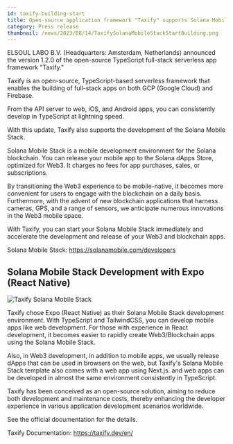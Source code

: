 ```yaml
---
id: taxify-building-start
title: Open-source application framework "Taxify" supports Solana Mobile Stack. Accelerate Web3/Blockchain development.
category: Press release
thumbnail: /news/2023/08/14/TaxifySolanaMobileStackStartBuilding.png
---
```


ELSOUL LABO B.V. (Headquarters: Amsterdam, Netherlands) announced the version 1.2.0 of the open-source TypeScript full-stack serverless app framework "Taxify."

Taxify is an open-source, TypeScript-based serverless framework that enables the building of full-stack apps on both GCP (Google Cloud) and Firebase.

From the API server to web, iOS, and Android apps, you can consistently develop in TypeScript at lightning speed.

With this update, Taxify also supports the development of the Solana Mobile Stack.

Solana Mobile Stack is a mobile development environment for the Solana blockchain. You can release your mobile app to the Solana dApps Store, optimized for Web3. It charges no fees for app purchases, sales, or subscriptions.

By transitioning the Web3 experience to be mobile-native, it becomes more convenient for users to engage with the blockchain on a daily basis. Furthermore, with the advent of new blockchain applications that harness cameras, GPS, and a range of sensors, we anticipate numerous innovations in the Web3 mobile space.

With Taxify, you can start your Solana Mobile Stack immediately and accelerate the development and release of your Web3 and blockchain apps.

Solana Mobile Stack: https://solanamobile.com/developers

## Solana Mobile Stack Development with Expo (React Native)

![Taxify Solana Mobile Stack](/news/2023/08/14/TaxifySolanaMobileStackExample.jpg)

Taxify chose Expo (React Native) as their Solana Mobile Stack development environment. With TypeScript and TailwindCSS, you can develop mobile apps like web development. For those with experience in React development, it becomes easier to rapidly create Web3/Blockchain apps using the Solana Mobile Stack.

Also, in Web3 development, in addition to mobile apps, we usually release dApps that can be used in browsers on the web, but Taxify's Solana Mobile Stack template also comes with a web app using Next.js. and web apps can be developed in almost the same environment consistently in TypeScript.

Taxify has been conceived as an open-source solution, aiming to reduce both development and maintenance costs, thereby enhancing the developer experience in various application development scenarios worldwide.

See the official documentation for the details.

Taxify Documentation: https://taxify.dev/en/
